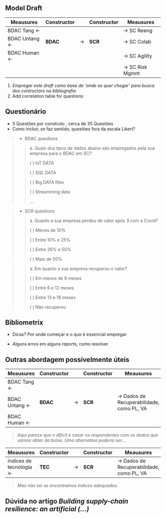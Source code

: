 ## Model Draft

| Meausures | Constructor | | Constructor | Meausures |
|-|-|-|-|-|
| BDAC Tang $\leftarrow$ |      |   |                           | $\rightarrow$ SC Reeng |
| BDAC Untang  $\leftarrow$ | **BDAC** |$\rightarrow$|  **SCR** | $\rightarrow$ SC Colab |
| BDAC Human  $\leftarrow$ |      |   |                           | $\rightarrow$ SC Agility |
||||                                                          | $\rightarrow$ SC Risk Mgmnt |
	    
1. *Empregar este draft como base de 'onde se quer chegar' para busca dos contructors na bibliografia* 
1. Add correlation table for questions

## Questionário 

* 5 Questões por construto , cerca de 35 Questões 
* Como incluir, se faz sentido, questões fora da escala Likert?

> * BDAC questions

>> a. Quais dos tipos de dados abaixo são empregados pela sua empresa para o BDAC em SC?
>> 
>> ( ) IoT DATA
>> 
>> ( ) SQL DATA
>> 
>> ( ) Big DATA files
>> 
>> ( ) Streamming data
>> 
>> ...

> * SCR questions

>> a. Quanto a sua empresa perdeu de valor após 3 com a Covid?
>> 
>> ( ) Menos de 10%
>> 
>> ( ) Entre 10% e 25%
>> 
>> ( ) Entre 26% e 50%
>> 
>> ( ) Mais de 50% 

>> a. Em quanto a sua empresa recuperou o valor?
>> 
>> ( ) Em menos de 6 meses
>> 
>> ( ) Entre 6 e 12 meses
>> 
>> ( ) Entre 13 e 18 meses
>> 
>> ( ) Não recuperou

##  Bibliometrix

* Dicas? Por onde começar e o que é essencial empregar

* Alguns erros em alguns reports, como resolver

## Outras abordagem possivelmente úteis

| Meausures | Constructor | | Constructor | Meausures |
|-|-|-|-|-|
| BDAC Tang $\leftarrow$ |      |   |                           | |
| BDAC Untang  $\leftarrow$ | **BDAC** |$\rightarrow$|  **SCR** | $\rightarrow$ Dados de Recuperabilidade, como PL, VA |
| BDAC Human  $\leftarrow$ |      |   |                         | |

> *Aqui parece que o difícil é casar os respondentes com os dados que vamos obter da bolsa. Uma alternativa poderia ser...*

| Meausures | Constructor | | Constructor | Meausures |
|-|-|-|-|-|
| índices de tecnologia $\leftarrow$ | **TEC** |$\rightarrow$|  **SCR** | $\rightarrow$ Dados de Recuperabilidade, como PL, VA |

> *Mas não sei se encontramos índices adequados.*

## Dúvida no artigo *Building supply-chain resilience: an artificial (...)*
